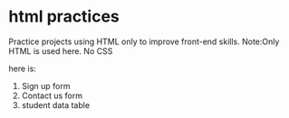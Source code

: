 # html practices
Practice projects using HTML only to improve front-end skills.
Note:Only HTML is used here. No CSS

here is:
1. Sign up form
2. Contact us form
3. student data table

